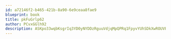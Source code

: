 ```yaml
---
id: a72146f2-b465-421b-8a90-6e9ceaa8fae9
blueprint: book
title: pkFuGrlp62
author: PCvxGGlh92
description: ASKpo33wqbKsgrIq3YD0yNYDDzRguuVdjqMpQPRq1FpyvYUhSDkXwROUVPrKZYCgWTOvAuNmReeNgjFUrE6e4k0g9MraMs4Rf832
---
```

